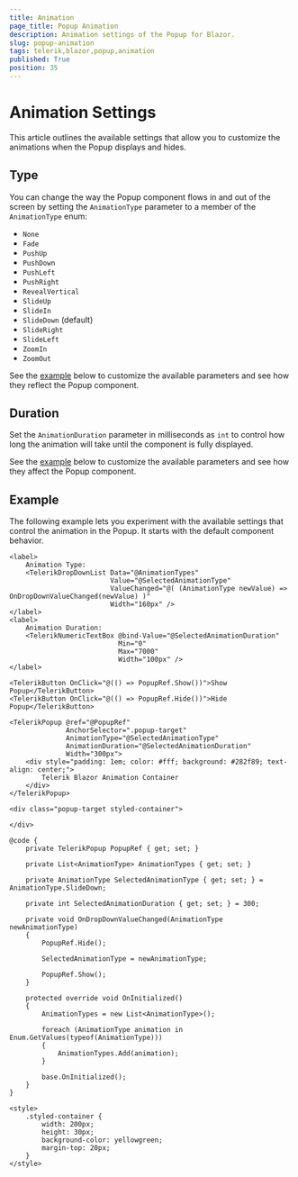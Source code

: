 ```yaml
---
title: Animation
page_title: Popup Animation
description: Animation settings of the Popup for Blazor.
slug: popup-animation
tags: telerik,blazor,popup,animation
published: True
position: 35
---
```


# Animation Settings

This article outlines the available settings that allow you to customize the animations when the Popup displays and hides.

## Type

You can change the way the Popup component flows in and out of the screen by setting the `AnimationType` parameter to a member of the `AnimationType` enum:

* `None`
* `Fade`
* `PushUp`
* `PushDown`
* `PushLeft`
* `PushRight`
* `RevealVertical`
* `SlideUp`
* `SlideIn`
* `SlideDown` (default)
* `SlideRight`
* `SlideLeft`
* `ZoomIn`
* `ZoomOut`

See the [example](#example) below to customize the available parameters and see how they reflect the Popup component.

## Duration

Set the `AnimationDuration` parameter in milliseconds as `int` to control how long the animation will take until the component is fully displayed.

See the [example](#example) below to customize the available parameters and see how they affect the Popup component.

## Example

The following example lets you experiment with the available settings that control the animation in the Popup. It starts with the default component behavior.

````CSHTML
<label>
    Animation Type:
    <TelerikDropDownList Data="@AnimationTypes"
                         Value="@SelectedAnimationType"
                         ValueChanged="@( (AnimationType newValue) => OnDropDownValueChanged(newValue) )"
                         Width="160px" />
</label>
<label>
    Animation Duration:
    <TelerikNumericTextBox @bind-Value="@SelectedAnimationDuration"
                           Min="0"
                           Max="7000"
                           Width="100px" />
</label>

<TelerikButton OnClick="@(() => PopupRef.Show())">Show Popup</TelerikButton>
<TelerikButton OnClick="@(() => PopupRef.Hide())">Hide Popup</TelerikButton>

<TelerikPopup @ref="@PopupRef"
              AnchorSelector=".popup-target"
              AnimationType="@SelectedAnimationType"
              AnimationDuration="@SelectedAnimationDuration"
              Width="300px">
    <div style="padding: 1em; color: #fff; background: #282f89; text-align: center;">
        Telerik Blazor Animation Container
    </div>
</TelerikPopup>

<div class="popup-target styled-container">
    
</div>

@code {
    private TelerikPopup PopupRef { get; set; }

    private List<AnimationType> AnimationTypes { get; set; }

    private AnimationType SelectedAnimationType { get; set; } = AnimationType.SlideDown;

    private int SelectedAnimationDuration { get; set; } = 300;

    private void OnDropDownValueChanged(AnimationType newAnimationType)
    {
        PopupRef.Hide();

        SelectedAnimationType = newAnimationType;

        PopupRef.Show();
    }

    protected override void OnInitialized()
    {
        AnimationTypes = new List<AnimationType>();

        foreach (AnimationType animation in Enum.GetValues(typeof(AnimationType)))
        {
            AnimationTypes.Add(animation);
        }

        base.OnInitialized();
    }
}

<style>
    .styled-container {
        width: 200px;
        height: 30px;
        background-color: yellowgreen;
        margin-top: 20px;
    }
</style>
````